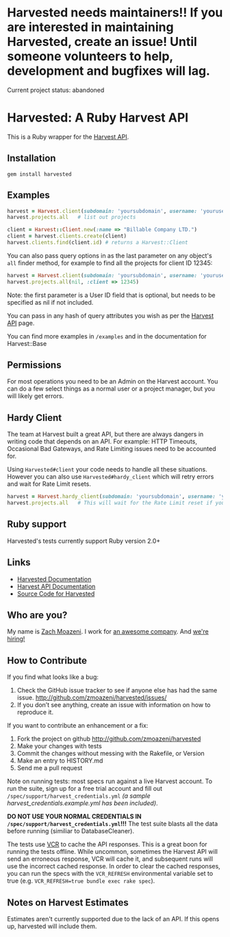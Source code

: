 # Harvested needs maintainers!! If you are interested in maintaining Harvested, create an issue! Until someone volunteers to help, development and bugfixes will lag. #

Current project status: abandoned

# Harvested: A Ruby Harvest API

This is a Ruby wrapper for the [Harvest API](http://www.getharvest.com/api).

## Installation

    gem install harvested

## Examples

```ruby
harvest = Harvest.client(subdomain: 'yoursubdomain', username: 'yourusername', password: 'yourpassword')
harvest.projects.all   # list out projects

client = Harvest::Client.new(:name => "Billable Company LTD.")
client = harvest.clients.create(client)
harvest.clients.find(client.id) # returns a Harvest::Client
```

You can also pass query options in as the last parameter on any object's `all` finder
method, for example to find all the projects for client ID 12345:

```ruby
harvest = Harvest.client(subdomain: 'yoursubdomain', username: 'yourusername', password: 'yourpassword')
harvest.projects.all(nil, :client => 12345)
```

Note: the first parameter is a User ID field that is optional, but needs to be specified
as nil if not included.

You can pass in any hash of query attributes you wish as per the
[Harvest API](http://www.getharvest.com/api) page.

You can find more examples in `/examples` and in the documentation for Harvest::Base

## Permissions

For most operations you need to be an Admin on the Harvest account. You can do a few select things as a normal user or a project manager, but you will likely get errors.

## Hardy Client

The team at Harvest built a great API, but there are always dangers in writing code that depends on an API. For example: HTTP Timeouts, Occasional Bad Gateways, and Rate Limiting issues need to be accounted for.

Using `Harvested#client` your code needs to handle all these situations. However you can also use `Harvested#hardy_client` which will retry errors and wait for Rate Limit resets.

```ruby
harvest = Harvest.hardy_client(subdomain: 'yoursubdomain', username: 'yourusername', password: 'yourpassword')
harvest.projects.all   # This will wait for the Rate Limit reset if you have gone over your limit
```

## Ruby support

Harvested's tests currently support Ruby version 2.0+

## Links

* [Harvested Documentation](http://rdoc.info/projects/zmoazeni/harvested)
* [Harvest API Documentation](http://www.getharvest.com/api)
* [Source Code for Harvested](http://github.com/zmoazeni/harvested)

## Who are you? ##

My name is [Zach Moazeni](https://twitter.com/zmoazeni). I work for [an
awesome company](http://www.getharvest.com/). And [we're
hiring!](http://www.getharvest.com/careers)

## How to Contribute

If you find what looks like a bug:

1. Check the GitHub issue tracker to see if anyone else has had the same issue.
http://github.com/zmoazeni/harvested/issues/
2. If you don’t see anything, create an issue with information on how to reproduce it.

If you want to contribute an enhancement or a fix:

1. Fork the project on github http://github.com/zmoazeni/harvested
2. Make your changes with tests
3. Commit the changes without messing with the Rakefile, or Version
4. Make an entry to HISTORY.md
5. Send me a pull request

Note on running tests: most specs run against a live Harvest account. To run the suite, sign up for a free trial account and fill out `/spec/support/harvest_credentials.yml` *(a sample harvest_credentials.example.yml has been included)*.

**DO NOT USE YOUR NORMAL CREDENTIALS IN `/spec/support/harvest_credentials.yml`!!!** The test suite blasts all the data before running (similiar to DatabaseCleaner).

The tests use [VCR](https://github.com/myronmarston/vcr) to cache the API responses. This is a great boon for running the tests offline. While uncommon, sometimes the Harvest API will send an erroneous response, VCR will cache it, and subsequent runs will use the incorrect cached response. In order to clear the cached responses, you can run the specs with the `VCR_REFRESH` environmental variable set to true (e.g. `VCR_REFRESH=true bundle exec rake spec`).

## Notes on Harvest Estimates

Estimates aren't currently supported due to the lack of an API. If this opens up, harvested will include them.

